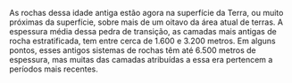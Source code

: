 ﻿As rochas dessa idade antiga estão agora na superfície da Terra, ou muito próximas da superfície, sobre mais de um oitavo da área atual de terras. A espessura média dessa pedra de transição, as camadas mais antigas de rocha estratificada, tem entre cerca de 1.600 e 3.200 metros. Em alguns pontos, esses antigos sistemas de rochas têm até 6.500 metros de espessura, mas muitas das camadas atribuídas a essa era pertencem a períodos mais recentes.